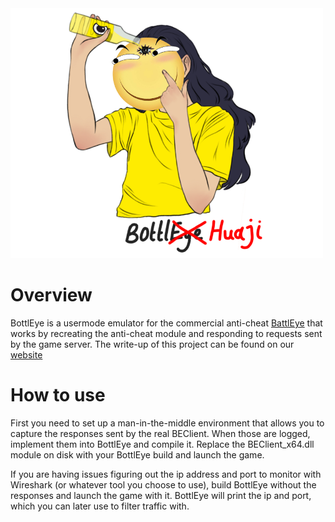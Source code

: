 <img src="./bottleye_logo.png" width="500"> 

# Overview
BottlEye is a usermode emulator for the commercial anti-cheat [BattlEye](battleye.com) that works by recreating the anti-cheat module and responding to requests sent by the game server. The write-up of this project can be found on our [website](https://secret.club/2020/07/06/bottleye.html)


# How to use

First you need to set up a man-in-the-middle environment that allows you to capture the responses sent by the real BEClient. When those are logged, implement them into BottlEye and compile it. Replace the BEClient_x64.dll module on disk with your BottlEye build and launch the game.

If you are having issues figuring out the ip address and port to monitor with Wireshark (or whatever tool you choose to use), build BottlEye without the responses and launch the game with it. BottlEye will print the ip and port, which you can later use to filter traffic with.
